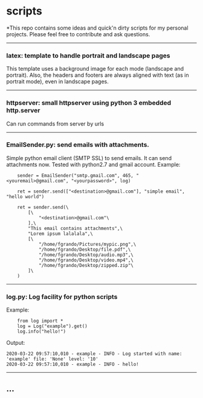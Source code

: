 # scripts

*This repo contains some ideas and  quick'n dirty scripts for my personal projects.
Please feel free to contribute and ask questions.


------------

### latex: template to handle portrait and landscape pages
This template uses a background image for each mode (landscape and portrait).
Also, the headers and footers are always aligned with text (as in portrait mode), even in landscape pages.

------------
### httpserver: small httpserver using python 3 embedded http.server
Can run commands from server by urls

------------
### EmailSender.py: send emails with attachments.
Simple python email client (SMTP SSL) to send emails. It can send attachments now.
Tested with python2.7 and gmail account.
Example:
```
    sender = EmailSender("smtp.gmail.com", 465, "<youremail>@gmail.com", "<yourpassword>", log)

    ret = sender.send(["<destination>@gmail.com"], "simple email", "hello world")

    ret = sender.send(\
        [\
            "<destination>@gmail.com"\
        ],\
        "This email contains attachments",\
        "Lorem ipsum lalalala",\
        [\
            "/home/fgrando/Pictures/mypic.png",\
            "/home/fgrando/Desktop/file.pdf",\
            "/home/fgrando/Desktop/audio.mp3",\
            "/home/fgrando/Desktop/video.mp4",\
            "/home/fgrando/Desktop/zipped.zip"\
        ]\
    )
```

------------
### log.py: Log facility for python scripts
Example:
```
	from log import *
	log = Log("example").get()
	log.info("hello!")
```
Output:

```
2020-03-22 09:57:10,010 - example - INFO - Log started with name: 'example' file: 'None' level: '10'
2020-03-22 09:57:10,010 - example - INFO - hello!
```

------------
## ...
